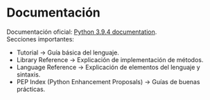 # Documentación

Documentación oficial: [Python 3.9.4 documentation](https://docs.python.org/3/).   
Secciones importantes:
* Tutorial -> Guía básica del lenguaje.
* Library Reference -> Explicación de implementación de métodos.
* Language Reference -> Explicación de elementos del lenguaje y sintaxis.
* PEP Index (Python Enhancement Proposals) -> Guías de buenas prácticas.